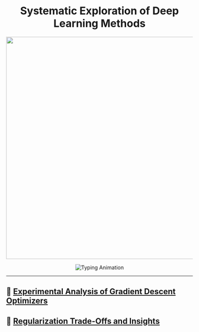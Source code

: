 <h1 align="center">
   Systematic Exploration of Deep Learning Methods
</h1>

<p align="center">
  <img src="1.avif" width="600px">
</p>

<p align="center">
  <img src="https://readme-typing-svg.herokuapp.com?font=Fira+Code&weight=500&size=22&duration=4000&pause=1000&color=2F81F7&center=true&vCenter=true&width=600&lines=Exploring+Deep+Learning+Step+by+Step;Gradient+Optimizers+Analysis;Regularization+Trade-offs+and+Insights" alt="Typing Animation" />
</p>

---

## 🔹 [Experimental Analysis of Gradient Descent Optimizers](https://github.com/mostafa7hmmad/Experimental-Analysis-Gradient-Optimizers)  

## 🔹 [Regularization Trade-Offs and Insights](https://github.com/mostafa7hmmad/Regularization-Tradeoffs-and-Insights)  

